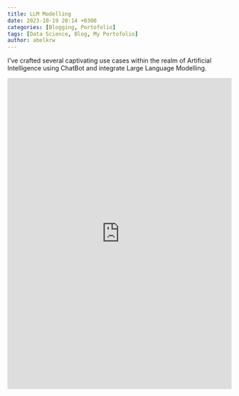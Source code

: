 ```yaml
---
title: LLM Modelling
date: 2023-10-19 20:14 +0300
categories: [Blogging, Portofolio]
tags: [Data Science, Blog, My Portofolio]
author: abelkrw
---
```


I've crafted several captivating use cases within the realm of Artificial Intelligence using ChatBot and integrate Large Language Modelling. 

<iframe src="https://faktasehat.streamlit.app/?embed=true" height="700" style="width:100%;border:none;"></iframe>
